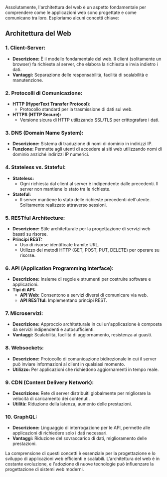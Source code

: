 Assolutamente, l'architettura del web è un aspetto fondamentale per comprendere come le applicazioni web sono progettate e come comunicano tra loro. Esploriamo alcuni concetti chiave:

## Architettura del Web

### 1. **Client-Server:**

- **Descrizione:** È il modello fondamentale del web. Il client (solitamente un browser) fa richieste al server, che elabora la richiesta e invia indietro i dati.
- **Vantaggi:** Separazione delle responsabilità, facilità di scalabilità e manutenzione.

### 2. **Protocolli di Comunicazione:**

- **HTTP (HyperText Transfer Protocol):**
  - Protocollo standard per la trasmissione di dati sul web.
- **HTTPS (HTTP Secure):**
  - Versione sicura di HTTP utilizzando SSL/TLS per crittografare i dati.

### 3. **DNS (Domain Name System):**

- **Descrizione:** Sistema di traduzione di nomi di dominio in indirizzi IP.
- **Funzione:** Permette agli utenti di accedere ai siti web utilizzando nomi di dominio anziché indirizzi IP numerici.

### 4. **Stateless vs. Stateful:**

- **Stateless:**
  - Ogni richiesta dal client al server è indipendente dalle precedenti. Il server non mantiene lo stato tra le richieste.
- **Stateful:**
  - Il server mantiene lo stato delle richieste precedenti dell'utente. Solitamente realizzato attraverso sessioni.

### 5. **RESTful Architecture:**

- **Descrizione:** Stile architetturale per la progettazione di servizi web basati su risorse.
- **Principi REST:**
  - Uso di risorse identificate tramite URL.
  - Utilizzo dei metodi HTTP (GET, POST, PUT, DELETE) per operare su risorse.

### 6. **API (Application Programming Interface):**

- **Descrizione:** Insieme di regole e strumenti per costruire software e applicazioni.
- **Tipi di API:**
  - **API Web:** Consentono a servizi diversi di comunicare via web.
  - **API RESTful:** Implementano principi REST.

### 7. **Microservizi:**

- **Descrizione:** Approccio architetturale in cui un'applicazione è composta da servizi indipendenti e autosufficienti.
- **Vantaggi:** Scalabilità, facilità di aggiornamento, resistenza ai guasti.

### 8. **Websockets:**

- **Descrizione:** Protocollo di comunicazione bidirezionale in cui il server può inviare informazioni al client in qualsiasi momento.
- **Utilizzo:** Per applicazioni che richiedono aggiornamenti in tempo reale.

### 9. **CDN (Content Delivery Network):**

- **Descrizione:** Rete di server distribuiti globalmente per migliorare la velocità di caricamento dei contenuti.
- **Utilità:** Riduzione della latenza, aumento delle prestazioni.

### 10. **GraphQL:**

- **Descrizione:** Linguaggio di interrogazione per le API, permette alle applicazioni di richiedere solo i dati necessari.
- **Vantaggi:** Riduzione del sovraccarico di dati, miglioramento delle prestazioni.

La comprensione di questi concetti è essenziale per la progettazione e lo sviluppo di applicazioni web efficienti e scalabili. L'architettura del web è in costante evoluzione, e l'adozione di nuove tecnologie può influenzare la progettazione di sistemi web moderni.
